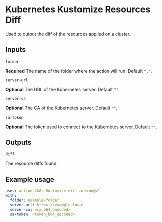 # Kubernetes Kustomize Resources Diff

Used to output the diff of the resources applied on a cluster.

## Inputs

`folder`

**Required** The name of the folder where the action will run. Default `"."`.

`server-url`

**Optional** The URL of the Kubernetes server. Default `""`.

`server-ca`

**Optional** The CA of the Kubernetes server. Default `""`.

`sa-token`

**Optional** The token used to connect to the Kubernetes server. Default `""`.

## Outputs

`diff`

The resource diffs found.

## Example usage

```yaml
uses: actions/k8s-Kustomize-diff-action@v1
with:
  folder: example/folder
  server-url: https://example.local
  server-ca: <ca_b64_encoded>
  sa-token: <token_b64_decoded>
```
